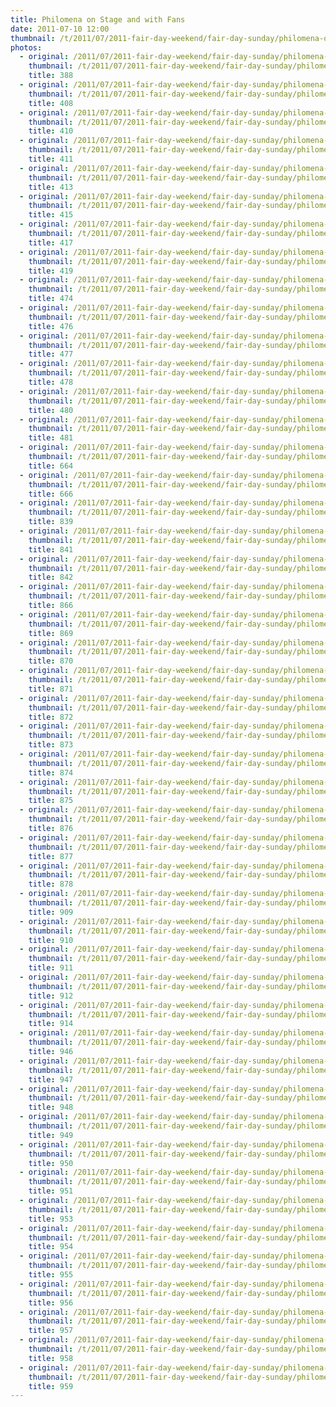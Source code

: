```yaml
---
title: Philomena on Stage and with Fans
date: 2011-07-10 12:00
thumbnail: /t/2011/07/2011-fair-day-weekend/fair-day-sunday/philomena-on-stage/388.jpg
photos:
  - original: /2011/07/2011-fair-day-weekend/fair-day-sunday/philomena-on-stage/388.jpg
    thumbnail: /t/2011/07/2011-fair-day-weekend/fair-day-sunday/philomena-on-stage/388.jpg
    title: 388
  - original: /2011/07/2011-fair-day-weekend/fair-day-sunday/philomena-on-stage/408.jpg
    thumbnail: /t/2011/07/2011-fair-day-weekend/fair-day-sunday/philomena-on-stage/408.jpg
    title: 408
  - original: /2011/07/2011-fair-day-weekend/fair-day-sunday/philomena-on-stage/410.jpg
    thumbnail: /t/2011/07/2011-fair-day-weekend/fair-day-sunday/philomena-on-stage/410.jpg
    title: 410
  - original: /2011/07/2011-fair-day-weekend/fair-day-sunday/philomena-on-stage/411.jpg
    thumbnail: /t/2011/07/2011-fair-day-weekend/fair-day-sunday/philomena-on-stage/411.jpg
    title: 411
  - original: /2011/07/2011-fair-day-weekend/fair-day-sunday/philomena-on-stage/413.jpg
    thumbnail: /t/2011/07/2011-fair-day-weekend/fair-day-sunday/philomena-on-stage/413.jpg
    title: 413
  - original: /2011/07/2011-fair-day-weekend/fair-day-sunday/philomena-on-stage/415.jpg
    thumbnail: /t/2011/07/2011-fair-day-weekend/fair-day-sunday/philomena-on-stage/415.jpg
    title: 415
  - original: /2011/07/2011-fair-day-weekend/fair-day-sunday/philomena-on-stage/417.jpg
    thumbnail: /t/2011/07/2011-fair-day-weekend/fair-day-sunday/philomena-on-stage/417.jpg
    title: 417
  - original: /2011/07/2011-fair-day-weekend/fair-day-sunday/philomena-on-stage/419.jpg
    thumbnail: /t/2011/07/2011-fair-day-weekend/fair-day-sunday/philomena-on-stage/419.jpg
    title: 419
  - original: /2011/07/2011-fair-day-weekend/fair-day-sunday/philomena-on-stage/474.jpg
    thumbnail: /t/2011/07/2011-fair-day-weekend/fair-day-sunday/philomena-on-stage/474.jpg
    title: 474
  - original: /2011/07/2011-fair-day-weekend/fair-day-sunday/philomena-on-stage/476.jpg
    thumbnail: /t/2011/07/2011-fair-day-weekend/fair-day-sunday/philomena-on-stage/476.jpg
    title: 476
  - original: /2011/07/2011-fair-day-weekend/fair-day-sunday/philomena-on-stage/477.jpg
    thumbnail: /t/2011/07/2011-fair-day-weekend/fair-day-sunday/philomena-on-stage/477.jpg
    title: 477
  - original: /2011/07/2011-fair-day-weekend/fair-day-sunday/philomena-on-stage/478.jpg
    thumbnail: /t/2011/07/2011-fair-day-weekend/fair-day-sunday/philomena-on-stage/478.jpg
    title: 478
  - original: /2011/07/2011-fair-day-weekend/fair-day-sunday/philomena-on-stage/480.jpg
    thumbnail: /t/2011/07/2011-fair-day-weekend/fair-day-sunday/philomena-on-stage/480.jpg
    title: 480
  - original: /2011/07/2011-fair-day-weekend/fair-day-sunday/philomena-on-stage/481.jpg
    thumbnail: /t/2011/07/2011-fair-day-weekend/fair-day-sunday/philomena-on-stage/481.jpg
    title: 481
  - original: /2011/07/2011-fair-day-weekend/fair-day-sunday/philomena-on-stage/664.jpg
    thumbnail: /t/2011/07/2011-fair-day-weekend/fair-day-sunday/philomena-on-stage/664.jpg
    title: 664
  - original: /2011/07/2011-fair-day-weekend/fair-day-sunday/philomena-on-stage/666.jpg
    thumbnail: /t/2011/07/2011-fair-day-weekend/fair-day-sunday/philomena-on-stage/666.jpg
    title: 666
  - original: /2011/07/2011-fair-day-weekend/fair-day-sunday/philomena-on-stage/839.jpg
    thumbnail: /t/2011/07/2011-fair-day-weekend/fair-day-sunday/philomena-on-stage/839.jpg
    title: 839
  - original: /2011/07/2011-fair-day-weekend/fair-day-sunday/philomena-on-stage/841.jpg
    thumbnail: /t/2011/07/2011-fair-day-weekend/fair-day-sunday/philomena-on-stage/841.jpg
    title: 841
  - original: /2011/07/2011-fair-day-weekend/fair-day-sunday/philomena-on-stage/842.jpg
    thumbnail: /t/2011/07/2011-fair-day-weekend/fair-day-sunday/philomena-on-stage/842.jpg
    title: 842
  - original: /2011/07/2011-fair-day-weekend/fair-day-sunday/philomena-on-stage/866.jpg
    thumbnail: /t/2011/07/2011-fair-day-weekend/fair-day-sunday/philomena-on-stage/866.jpg
    title: 866
  - original: /2011/07/2011-fair-day-weekend/fair-day-sunday/philomena-on-stage/869.jpg
    thumbnail: /t/2011/07/2011-fair-day-weekend/fair-day-sunday/philomena-on-stage/869.jpg
    title: 869
  - original: /2011/07/2011-fair-day-weekend/fair-day-sunday/philomena-on-stage/870.jpg
    thumbnail: /t/2011/07/2011-fair-day-weekend/fair-day-sunday/philomena-on-stage/870.jpg
    title: 870
  - original: /2011/07/2011-fair-day-weekend/fair-day-sunday/philomena-on-stage/871.jpg
    thumbnail: /t/2011/07/2011-fair-day-weekend/fair-day-sunday/philomena-on-stage/871.jpg
    title: 871
  - original: /2011/07/2011-fair-day-weekend/fair-day-sunday/philomena-on-stage/872.jpg
    thumbnail: /t/2011/07/2011-fair-day-weekend/fair-day-sunday/philomena-on-stage/872.jpg
    title: 872
  - original: /2011/07/2011-fair-day-weekend/fair-day-sunday/philomena-on-stage/873.jpg
    thumbnail: /t/2011/07/2011-fair-day-weekend/fair-day-sunday/philomena-on-stage/873.jpg
    title: 873
  - original: /2011/07/2011-fair-day-weekend/fair-day-sunday/philomena-on-stage/874.jpg
    thumbnail: /t/2011/07/2011-fair-day-weekend/fair-day-sunday/philomena-on-stage/874.jpg
    title: 874
  - original: /2011/07/2011-fair-day-weekend/fair-day-sunday/philomena-on-stage/875.jpg
    thumbnail: /t/2011/07/2011-fair-day-weekend/fair-day-sunday/philomena-on-stage/875.jpg
    title: 875
  - original: /2011/07/2011-fair-day-weekend/fair-day-sunday/philomena-on-stage/876.jpg
    thumbnail: /t/2011/07/2011-fair-day-weekend/fair-day-sunday/philomena-on-stage/876.jpg
    title: 876
  - original: /2011/07/2011-fair-day-weekend/fair-day-sunday/philomena-on-stage/877.jpg
    thumbnail: /t/2011/07/2011-fair-day-weekend/fair-day-sunday/philomena-on-stage/877.jpg
    title: 877
  - original: /2011/07/2011-fair-day-weekend/fair-day-sunday/philomena-on-stage/878.jpg
    thumbnail: /t/2011/07/2011-fair-day-weekend/fair-day-sunday/philomena-on-stage/878.jpg
    title: 878
  - original: /2011/07/2011-fair-day-weekend/fair-day-sunday/philomena-on-stage/909.jpg
    thumbnail: /t/2011/07/2011-fair-day-weekend/fair-day-sunday/philomena-on-stage/909.jpg
    title: 909
  - original: /2011/07/2011-fair-day-weekend/fair-day-sunday/philomena-on-stage/910.jpg
    thumbnail: /t/2011/07/2011-fair-day-weekend/fair-day-sunday/philomena-on-stage/910.jpg
    title: 910
  - original: /2011/07/2011-fair-day-weekend/fair-day-sunday/philomena-on-stage/911.jpg
    thumbnail: /t/2011/07/2011-fair-day-weekend/fair-day-sunday/philomena-on-stage/911.jpg
    title: 911
  - original: /2011/07/2011-fair-day-weekend/fair-day-sunday/philomena-on-stage/912.jpg
    thumbnail: /t/2011/07/2011-fair-day-weekend/fair-day-sunday/philomena-on-stage/912.jpg
    title: 912
  - original: /2011/07/2011-fair-day-weekend/fair-day-sunday/philomena-on-stage/914.jpg
    thumbnail: /t/2011/07/2011-fair-day-weekend/fair-day-sunday/philomena-on-stage/914.jpg
    title: 914
  - original: /2011/07/2011-fair-day-weekend/fair-day-sunday/philomena-on-stage/946.jpg
    thumbnail: /t/2011/07/2011-fair-day-weekend/fair-day-sunday/philomena-on-stage/946.jpg
    title: 946
  - original: /2011/07/2011-fair-day-weekend/fair-day-sunday/philomena-on-stage/947.jpg
    thumbnail: /t/2011/07/2011-fair-day-weekend/fair-day-sunday/philomena-on-stage/947.jpg
    title: 947
  - original: /2011/07/2011-fair-day-weekend/fair-day-sunday/philomena-on-stage/948.jpg
    thumbnail: /t/2011/07/2011-fair-day-weekend/fair-day-sunday/philomena-on-stage/948.jpg
    title: 948
  - original: /2011/07/2011-fair-day-weekend/fair-day-sunday/philomena-on-stage/949.jpg
    thumbnail: /t/2011/07/2011-fair-day-weekend/fair-day-sunday/philomena-on-stage/949.jpg
    title: 949
  - original: /2011/07/2011-fair-day-weekend/fair-day-sunday/philomena-on-stage/950.jpg
    thumbnail: /t/2011/07/2011-fair-day-weekend/fair-day-sunday/philomena-on-stage/950.jpg
    title: 950
  - original: /2011/07/2011-fair-day-weekend/fair-day-sunday/philomena-on-stage/951.jpg
    thumbnail: /t/2011/07/2011-fair-day-weekend/fair-day-sunday/philomena-on-stage/951.jpg
    title: 951
  - original: /2011/07/2011-fair-day-weekend/fair-day-sunday/philomena-on-stage/953.jpg
    thumbnail: /t/2011/07/2011-fair-day-weekend/fair-day-sunday/philomena-on-stage/953.jpg
    title: 953
  - original: /2011/07/2011-fair-day-weekend/fair-day-sunday/philomena-on-stage/954.jpg
    thumbnail: /t/2011/07/2011-fair-day-weekend/fair-day-sunday/philomena-on-stage/954.jpg
    title: 954
  - original: /2011/07/2011-fair-day-weekend/fair-day-sunday/philomena-on-stage/955.jpg
    thumbnail: /t/2011/07/2011-fair-day-weekend/fair-day-sunday/philomena-on-stage/955.jpg
    title: 955
  - original: /2011/07/2011-fair-day-weekend/fair-day-sunday/philomena-on-stage/956.jpg
    thumbnail: /t/2011/07/2011-fair-day-weekend/fair-day-sunday/philomena-on-stage/956.jpg
    title: 956
  - original: /2011/07/2011-fair-day-weekend/fair-day-sunday/philomena-on-stage/957.jpg
    thumbnail: /t/2011/07/2011-fair-day-weekend/fair-day-sunday/philomena-on-stage/957.jpg
    title: 957
  - original: /2011/07/2011-fair-day-weekend/fair-day-sunday/philomena-on-stage/958.jpg
    thumbnail: /t/2011/07/2011-fair-day-weekend/fair-day-sunday/philomena-on-stage/958.jpg
    title: 958
  - original: /2011/07/2011-fair-day-weekend/fair-day-sunday/philomena-on-stage/959.jpg
    thumbnail: /t/2011/07/2011-fair-day-weekend/fair-day-sunday/philomena-on-stage/959.jpg
    title: 959
---
```

